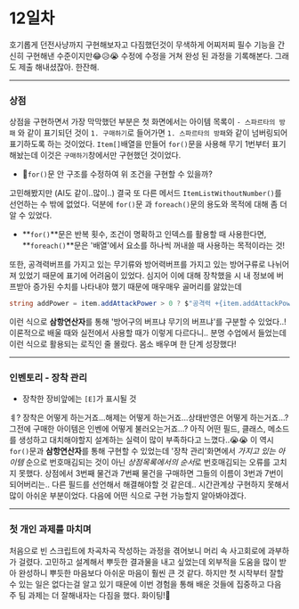 # 12일차
호기롭게 던전사냥까지 구현해보자고 다짐했던것이 무색하게
어찌저찌 필수 기능을 간신히 구현해낸 수준이지만😂😥😭
수정에 수정을 거쳐 완성 된 과정을 기록해본다.
그래도 제출 해내셨잖아. 한잔해.
___
### 상점
상점을 구현하면서 가장 막막했던 부분은 
첫 화면에서는 아이템 목록이
`- 스파르타의 방패` 와 같이 표기되던 것이 `1. 구매하기`로 들어가면 `1. 스파르타의 방패`와 같이 넘버링되어 표기하도록 하는 것이었다.
`Item[]`배열을 만들어 `for()`문을 사용해 무기 1번부터 표기해놨는데 이것은 `구매하기`창에서만 구현했던 것이었다.
- 🤔`for()`문 안 구조를 수정하여 위 조건을 구현할 수 있을까? 

고민해봤지만 (AI도 같이..많이..) 결국 또 다른 메서드 `ItemListWithoutNumber()`를 선언하는 수 밖에 없었다. 덕분에 `for()`문 과 `foreach()`문의 용도와 목적에 대해 좀 더 알 수 있었다.

- **`for()`**문은 반복 횟수, 조건이 명확하고 인덱스를 활용할 때 사용한다면,
**`foreach()`**문은 '배열'에서 요소를 하나씩 꺼내쓸 때 사용하는 목적이라는 것!

또한, 공격력버프를 가지고 있는 무기류와 방어력버프를 가지고 있는 방어구류로 나뉘어져 있었기 때문에 표기에 어려움이 있었다. 심지어 이에 대해 장착했을 시 내 정보에 버프받아 증가된 수치를 나타내야 했기 때문에 매우매우 골머리를 앓았는데
```cs
string addPower = item.addAttackPower > 0 ? $"공격력 +{item.addAttackPower}" : $"방어력 +{item.addDefensePower}";
```
이런 식으로 **삼항연산자**를 통해 '방어구의 버프냐 무기의 버프냐'를 구분할 수 있었다..!
이론적으로 배울 때와 실전에서 사용할 때가 이렇게 다르다니.. 
분명 수업에서 들었는데 이런 식으로 활용되는 로직인 줄 몰랐다. 몸소 배우며 한 단계 성장했다!
___
### 인벤토리 - 장착 관리

- 장착한 장비앞에는 `[E]`가 표시될 것

ㅖ? 장착은 어떻게 하는거죠...해제는 어떻게 하는거죠...상태반영은 어떻게 하는거죠...?
그전에 구매한 아이템은 인벤에 어떻게 불러오는거죠...?
아직 어떤 필드, 클래스, 메소드를 생성하고 대치해야할지 설계하는 실력이 많이 부족하다고 느꼈다..😭😭 
이 역시 `for()`문과 **삼항연산자**를 통해 구현할 수 있었는데 '장착 관리'화면에서 *가지고 있는 아이템* 순으로 번호매김되는 것이 아닌 *상점목록에서의 순서*로 번호매김되는 오류를 고치지 못했다.
상점에서 3번째 물건과 7번째 물건을 구매하면 그들의 이름이 3번과 7번이 되어버리는..
다른 필드를 선언해서 해결해야할 것 같은데.. 시간관계상 구현하지 못해서 많이 아쉬운 부분이었다. 다음에 어떤 식으로 구현 가능할지 알아봐야겠다.
___
### 첫 개인 과제를 마치며
처음으로 빈 스크립트에 차곡차곡 작성하는 과정을 겪어보니 머리 속 사고회로에 과부하가 걸렸다. 고민하고 설계해서 뿌듯한 결과물을 내고 싶었는데 외부적을 도움을 많이 받아 완성하니 뿌듯한 마음보다 아쉬운 마음이 훨씬 큰 것 같다. 
하지만 첫 시작부터 잘할 수 있는 일은 없다는걸 알고 있기 때문에 이번 경험을 통해 배운 것들에 집중하고 다음 주  팀 과제는 더 잘해내자는 다짐을 했다. 화이팅!💪